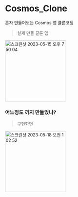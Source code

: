 # Cosmos_Clone
혼자 만들어보는 Cosmos 앱 클론코딩


> 실제 만들 클론 앱
<img width="200" alt="스크린샷 2023-05-15 오후 7 50 04" src="https://github.com/sueunal/Cosmos_Clone/assets/36671600/26a6a30b-4320-4b23-96e5-b69e38091403">

### 어느정도 까지 만들었나?
> 구현화면
<img width="200" alt="스크린샷 2023-05-18 오전 1 02 52" src="https://github.com/sueunal/Cosmos_Clone/assets/36671600/81a4266b-d8aa-4b58-9a48-0999bf4b504a">

